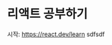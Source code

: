 # 리액트 공부하기
시작: https://react.dev/learn sdfsdf
<!--stackedit_data:
eyJoaXN0b3J5IjpbLTExMDY2ODcyODJdfQ==
-->